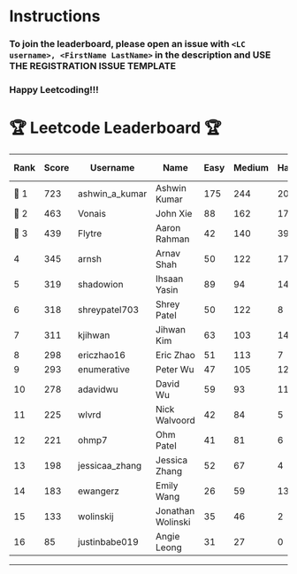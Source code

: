 # Instructions
### To join the leaderboard, please open an issue with `<LC username>, <FirstName LastName>` in the description and USE THE REGISTRATION ISSUE TEMPLATE
### Happy Leetcoding!!!


# 🏆 Leetcode Leaderboard 🏆

| Rank | Score | Username       | Name | Easy | Medium | Hard | Problems Solved |
|------|----------------|-----------------|-------------------|--------------|--------------|--------------|--------------|
| 🥇 1 | 723 | ashwin_a_kumar | Ashwin Kumar | 175 | 244 | 20 | 439 |
| 🥈 2 | 463 | Vonais | John Xie | 88 | 162 | 17 | 267 |
| 🥉 3 | 439 | Flytre | Aaron Rahman | 42 | 140 | 39 | 221 |
| 4 | 345 | arnsh | Arnav Shah | 50 | 122 | 17 | 189 |
| 5 | 319 | shadowion | Ihsaan Yasin | 89 | 94 | 14 | 197 |
| 6 | 318 | shreypatel703 | Shrey Patel | 50 | 122 | 8 | 180 |
| 7 | 311 | kjihwan | Jihwan Kim | 63 | 103 | 14 | 180 |
| 8 | 298 | ericzhao16 | Eric Zhao | 51 | 113 | 7 | 171 |
| 9 | 293 | enumerative | Peter Wu | 47 | 105 | 12 | 164 |
| 10 | 278 | adavidwu | David Wu | 59 | 93 | 11 | 163 |
| 11 | 225 | wlvrd | Nick Walvoord | 42 | 84 | 5 | 131 |
| 12 | 221 | ohmp7 | Ohm Patel | 41 | 81 | 6 | 128 |
| 13 | 198 | jessicaa_zhang | Jessica Zhang | 52 | 67 | 4 | 123 |
| 14 | 183 | ewangerz | Emily Wang | 26 | 59 | 13 | 98 |
| 15 | 133 | wolinskij | Jonathan Wolinski | 35 | 46 | 2 | 83 |
| 16 | 85 | justinbabe019 | Angie Leong | 31 | 27 | 0 | 58 |
---